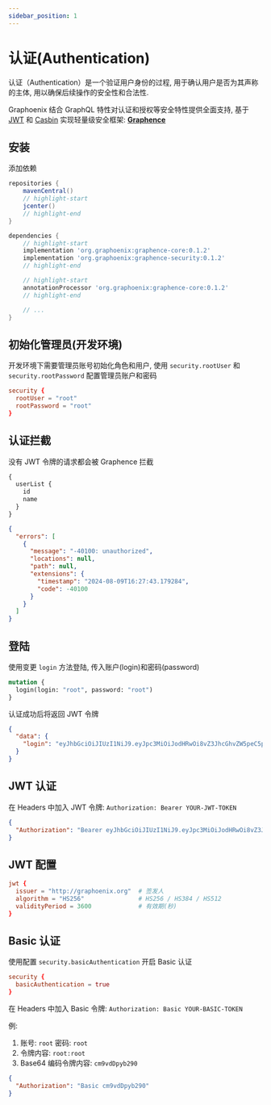 ```yaml
---
sidebar_position: 1
---
```


# 认证(Authentication)

认证（Authentication）是一个验证用户身份的过程, 用于确认用户是否为其声称的主体, 用以确保后续操作的安全性和合法性.

Graphoenix 结合 GraphQL 特性对认证和授权等安全特性提供全面支持, 基于 [JWT](https://github.com/jakartaee/inject) 和 [Casbin](https://casbin.org/) 实现轻量级安全框架: [**Graphence**](https://github.com/doukai/graphence)

## 安装

添加依赖

```gradle
repositories {
    mavenCentral()
    // highlight-start
    jcenter()
    // highlight-end
}

dependencies {
    // highlight-start
    implementation 'org.graphoenix:graphence-core:0.1.2'
    implementation 'org.graphoenix:graphence-security:0.1.2'
    // highlight-end

    // highlight-start
    annotationProcessor 'org.graphoenix:graphence-core:0.1.2'
    // highlight-end

    // ...
}
```

## 初始化管理员(开发环境)

开发环境下需要管理员账号初始化角色和用户, 使用 `security.rootUser` 和 `security.rootPassword` 配置管理员账户和密码

```conf
security {
  rootUser = "root"
  rootPassword = "root"
}
```

## 认证拦截

没有 JWT 令牌的请求都会被 Graphence 拦截

```graphql
{
  userList {
    id
    name
  }
}
```

```json
{
  "errors": [
    {
      "message": "-40100: unauthorized",
      "locations": null,
      "path": null,
      "extensions": {
        "timestamp": "2024-08-09T16:27:43.179284",
        "code": -40100
      }
    }
  ]
}
```

## 登陆

使用变更 `login` 方法登陆, 传入账户(login)和密码(password)

```graphql
mutation {
  login(login: "root", password: "root")
}
```

认证成功后将返回 JWT 令牌

```json
{
  "data": {
    "login": "eyJhbGciOiJIUzI1NiJ9.eyJpc3MiOiJodHRwOi8vZ3JhcGhvZW5peC5pbyIsInN1YiI6IjEiLCJmdWxsX25hbWUiOiJyb290IiwiZ3JvdXBzIjpbXSwicm9sZXMiOlsiMSJdLCJwZXJtaXNzaW9uX3R5cGVzIjpbXSwiaXNfcm9vdCI6dHJ1ZSwiaWF0IjoxNzIzMTkyOTEwLCJleHAiOjE3MjMxOTY1MTB9.6GVW3owkqGoxw3F3SwAmQwEtzV__8ly4PAv03uAri90"
  }
}
```

## JWT 认证

在 Headers 中加入 JWT 令牌: `Authorization: Bearer YOUR-JWT-TOKEN`

```json
{
  "Authorization": "Bearer eyJhbGciOiJIUzI1NiJ9.eyJpc3MiOiJodHRwOi8vZ3JhcGhvZW5peC5pbyIsInN1YiI6IjEiLCJmdWxsX25hbWUiOiJyb290IiwiZmFtaWx5X25hbWUiOiIyIiwiZ3JvdXBzIjpbXSwicm9sZXMiOlsiMSIsIjIiXSwicGVybWlzc2lvbl90eXBlcyI6W10sImlzX3Jvb3QiOnRydWUsImlhdCI6MTcyMzIxMjA3NiwiZXhwIjoxNzIzMjE1Njc2fQ.P-Z9rt3NEpKDaPG_QG_n3Nah2sKedAEy35b2k62GW58"
}
```

## JWT 配置

```conf
jwt {
  issuer = "http://graphoenix.org"  # 签发人
  algorithm = "HS256"               # HS256 / HS384 / HS512
  validityPeriod = 3600             # 有效期(秒)
}
```

## Basic 认证

使用配置 `security.basicAuthentication` 开启 Basic 认证

```conf
security {
  basicAuthentication = true
}
```

在 Headers 中加入 Basic 令牌: `Authorization: Basic YOUR-BASIC-TOKEN`

例:

1. 账号: `root` 密码: `root`
2. 令牌内容: `root:root`
3. Base64 编码令牌内容: `cm9vdDpyb290`

```json
{
  "Authorization": "Basic cm9vdDpyb290"
}
```
